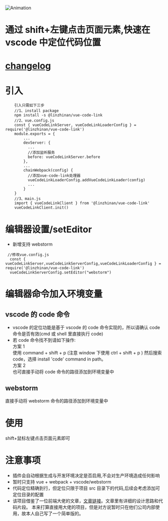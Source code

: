 ![Animation](https://user-images.githubusercontent.com/62974111/174468768-dcacbfaa-3565-4608-bbb3-9a1b81da4ff0.gif)

# 通过 shift+左键点击页面元素,快速在 vscode 中定位代码位置

# [changelog](https://github.com/chana1024/linzhinan-vue-code-link/blob/master/CHANGELOG.md)

# 引入

```
    引入只需如下三步
    //1、install package
    npm install -s @linzhinan/vue-code-link
    //2、vue.config.js
    const { vueCodeLinkServer, vueCodeLinkLoaderConfig } = require('@linzhinan/vue-code-link')
    module.exports = {
        ...
        devServer: {
          ...
          //添加监听服务
          before: vueCodeLinkServer.before
        },
        ...
        chainWebpack(config) {
          //添加vue-code-link处理器
          vueCodeLinkLoaderConfig.addVueCodeLinkLoader(config)
          ...
        }
    }
    //3、main.js
    import { vueCodeLinkClient } from '@linzhinan/vue-code-link'
    vueCodeLinkClient.init()
```

# 编辑器设置/setEditor

- 新增支持 webstorm

```
 //修改vue.config.js
  const { vueCodeLinkServer,vueCodeLinkServerConfig,vueCodeLinkLoaderConfig } = require('@linzhinan/vue-code-link')
  vueCodeLinkServerConfig.setEditor("webstorm")
```

# 编辑器命令加入环境变量

## vscode 的 code 命令

- vscode 的定位功能是基于 vscode 的 code 命令实现的，所以请确认 code 命令是否有效(cmd 或 shell 里直接执行 code)
- 若 code 命令找不到请如下操作: \
   方案 1 \
  使用 command + shift + p (注意 window 下使用 ctrl + shift + p ) 然后搜索 code，选择 install 'code' command in path。 \
   方案 2 \
  也可直接手动将 code 命令的路径添加到环境变量中

## webstorm

直接手动将 webstorm 命令的路径添加到环境变量中

# 使用

shift+鼠标左键点击页面元素即可

# 注意事项

- 插件会自动根据生成与开发环境决定是否启用,不会对生产环境造成任何影响
- 暂时只支持 vue + webpack + vscode/webstorm
- 代码定位精确到行，但定位只限于项目 src 目录下的代码,后续会考虑添加可定位目录的配置
- 该项目借鉴了一位前端大佬的文章，[文章链接](https://mp.weixin.qq.com/s/AZQTK_lk8BxxWZCDU5P_Yg)。文章里有详细的设计思路和代码片段。
  本来打算直接用大佬的项目，但是对方说暂时只在他们公司内部使用，故本人自己写了一个简单版的。
